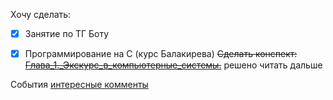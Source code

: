 Хочу сделать:
- [x] Занятие по ТГ Боту
- [x] Программирование на C (курс Балакирева)
~~Сделать конспект: [Глава_1._Экскурс_в_компьютерные_системы.](Глава_1._Экскурс_в_компьютерные_системы..md)~~  решено читать дальше 


События
[интересные комменты](https://stepik.org/lesson/759382/step/13?unit=761398)